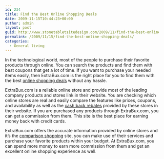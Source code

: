 ```yaml
---
id: 234
title: Find the Best Online Shopping Deals
date: 2009-11-15T10:44:23+00:00
author: admin
layout: post
guid: http://www.stonetabletsitedesign.com/2009/11/find-the-best-online-shopping-deals/
permalink: /2009/11/15/find-the-best-online-shopping-deals/
categories:
  - General living
---
```

In the technological world, most of the people to purchase their favorite products through online. You can search the products and find them with best coupons that get a lot of time. If you want to purchase your needed items easily, then ExtraBux.com is the right place for you to find them with the best [online shopping deals](http://www.extrabux.com/) without any hassle.

ExtraBux.com is a reliable online store and provide most of the leading company products and stores link in their website. You are checking which online stores are real and easily compare the features like prices, coupons, and availability as well as the [cash back rebates](http://www.extrabux.com/) provided by these stores in their website. If you are purchased any products through ExtraBux.com, you can get a commission from them. This site is the best place for earning money back with credit cards.

ExtraBux.com offers the accurate information provided by online stores and it&#8217;s the [comparison shopping](http://www.extrabux.com/) site, you can make use of their services and purchase your favorite products within your budget. At ExtraBux.com, you can spend more money to earn more commission from them and get an excellent online shopping experience as well.